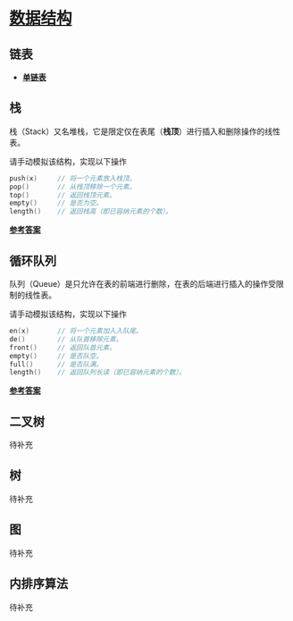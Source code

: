 <link rel="stylesheet" href="https://zhmhbest.gitee.io/hellomathematics/style/index.css">
<script src="https://zhmhbest.gitee.io/hellomathematics/style/index.js"></script>

# [数据结构](../index.html)

## 链表

- [**单链表**](src/singly_linked_list/main.c)

## 栈

栈（Stack）又名堆栈，它是限定仅在表尾（**栈顶**）进行插入和删除操作的线性表。

请手动模拟该结构，实现以下操作

```CPP
push(x)     // 将一个元素放入栈顶。
pop()       // 从栈顶移除一个元素。
top()       // 返回栈顶元素。
empty()     // 是否为空。
length()    // 返回栈高（即已容纳元素的个数）。
```

[**参考答案**](src/stack/main.c)

## 循环队列

队列（Queue）是只允许在表的前端进行删除，在表的后端进行插入的操作受限制的线性表。

请手动模拟该结构，实现以下操作

```CPP
en(x)       // 将一个元素加入入队尾。
de()        // 从队首移除元素。
front()     // 返回队首元素。
empty()     // 是否队空。
full()      // 是否队满。
length()    // 返回队列长读（即已容纳元素的个数）。
```

[**参考答案**](src/queue/main.c)

## 二叉树

待补充

## 树

待补充

## 图

待补充

## 内排序算法

待补充
